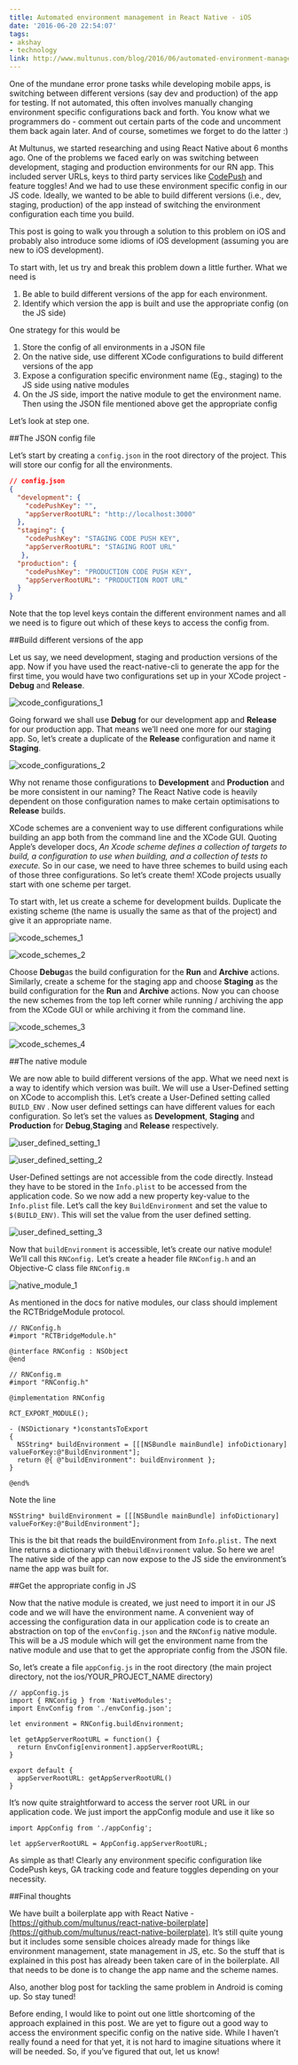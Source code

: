 ```yaml
---
title: Automated environment management in React Native - iOS
date: '2016-06-20 22:54:07'
tags:
- akshay
- technology
link: http://www.multunus.com/blog/2016/06/automated-environment-management-react-native-ios/
---
```


One of the mundane error prone tasks while developing mobile apps, is switching between different versions (say dev and production) of the app for testing. If not automated, this often involves manually changing environment specific configurations back and forth. You know what we programmers do - comment out certain parts of the code and uncomment them back again later. And of course, sometimes we forget to do the latter :)

At Multunus, we started researching and using React Native about 6 months ago. One of the problems we faced early on was switching between development, staging and production environments for our RN app. This included server URLs, keys to third party services like
[CodePush](https://microsoft.github.io/code-push/) and feature toggles! And we had to use these environment specific config in our JS code. Ideally, we wanted to be able to build different versions (i.e., dev, staging, production) of the app instead of switching the environment configuration each time you build.

This post is going to walk you through a solution to this problem on iOS and probably also introduce some idioms of iOS development (assuming you are new to iOS development).

To start with, let us try and break this problem down a little further. What we need is

1. Be able to build different versions of the app for each environment.
2. Identify which version the app is built and use the appropriate config (on the JS side)

One strategy for this would be

1. Store the config of all environments in a JSON file
2. On the native side, use different XCode configurations to build different versions of the app
3. Expose a configuration specific environment name (Eg., staging) to the JS side using native modules
4. On the JS side, import the native module to get the environment name. Then using the JSON file mentioned above get the appropriate config

Let’s look at step one.


##The JSON config file


Let’s start by creating a `config.json` in the root directory of the project. This will store our config for all the environments.

~~~ json
// config.json
{
  "development": {
    "codePushKey": "",
    "appServerRootURL": "http://localhost:3000"
  },
  "staging": {
    "codePushKey": "STAGING CODE PUSH KEY",
    "appServerRootURL": "STAGING ROOT URL"
   },
  "production": {
    "codePushKey": "PRODUCTION CODE PUSH KEY",
    "appServerRootURL": "PRODUCTION ROOT URL"
  }
}
~~~
Note that the top level keys contain the different environment names and all we need is to figure out which of these keys to access the config from.


##Build different versions of the app


Let us say, we need development, staging and production versions of the app. Now if you have used the
react-native-cli to generate the app for the first time, you would have two configurations set up in your XCode project -
**Debug** and **Release**.

![xcode_configurations_1](https://s3.amazonaws.com/multunus-website/uploads/2016/06/xcode_configurations_1.png?w=1024)

Going forward we shall use
**Debug** for our development app and **Release**
 for our production app. That means we’ll need one more for our staging app. So, let’s create a duplicate of the **Release**
 configuration and name it  **Staging**.

![xcode_configurations_2](https://s3.amazonaws.com/multunus-website/uploads/2016/06/xcode_configurations_2.png)

Why not rename those configurations to
**Development** and **Production**
 and be more consistent in our naming? The React Native code is heavily dependent on those configuration names to make certain optimisations to **Release** builds.

XCode schemes are a convenient way to use different configurations while building an app both from the command line and the XCode GUI. Quoting Apple’s developer docs, *An Xcode scheme defines a collection of targets to build, a configuration to use when building, and a collection of tests to execute.* So in our case, we need to have three schemes to build using each of those three configurations. So let’s create them! XCode projects usually start with one scheme per target.

To start with, let us create a scheme for development builds. Duplicate the existing scheme (the name is usually the same as that of the project) and give it an appropriate name.


![xcode_schemes_1](https://s3.amazonaws.com/multunus-website/uploads/2016/06/xcode_schemes_1.png)


![xcode_schemes_2](https://s3.amazonaws.com/multunus-website/uploads/2016/06/xcode_schemes_2.png?w=1024)

Choose
**Debug**as the build configuration for the **Run** and **Archive**
 actions. Similarly, create a scheme for the staging app and choose **Staging** as the build configuration for the **Run** and **Archive**
 actions. Now you can choose the new schemes from the top left corner while running / archiving the app from the XCode GUI or while archiving it from the command line.


![xcode_schemes_3](https://s3.amazonaws.com/multunus-website/uploads/2016/06/xcode_schemes_3.png?w=1024)


![xcode_schemes_4](https://s3.amazonaws.com/multunus-website/uploads/2016/06/xcode_schemes_4.png)




##The native module


We are now able to build different versions of the app. What we need next is a way to identify which version was built. We will use a User-Defined setting on XCode to accomplish this. Let’s create a User-Defined setting called `BUILD_ENV` . Now user defined settings can have different values for each configuration. So let’s set the values as
**Development**, **Staging** and **Production** for **Debug**,**Staging** and **Release** respectively.


![user_defined_setting_1](https://s3.amazonaws.com/multunus-website/uploads/2016/06/user_defined_setting_1.png?w=1024)




![user_defined_setting_2](https://s3.amazonaws.com/multunus-website/uploads/2016/06/Screen-Shot-2016-11-03-at-7.54.03-AM.png?w=1024)

User-Defined settings are not accessible from the code directly. Instead they have to be stored in the `Info.plist` to be accessed from the application code. So we now add a new property key-value to the `Info.plist` file. Let’s call the key `BuildEnvironment` and set the value to `$(BUILD_ENV)`. This will set the value from the user defined setting.


![user_defined_setting_3](https://s3.amazonaws.com/multunus-website/uploads/2016/06/Screen-Shot-2016-11-03-at-7.54.03-AM.png?w=1024)

Now that `buildEnvironment` is accessible, let’s create our native module! We’ll call this `RNConfig.` Let’s create a header file `RNConfig.h` and an Objective-C class file `RNConfig.m`


![native_module_1](https://s3.amazonaws.com/multunus-website/uploads/2016/06/native_module_1.png?w=1454)

As mentioned in the docs for native modules, our class should implement the
RCTBridgeModule protocol.


    // RNConfig.h
    #import "RCTBridgeModule.h"

    @interface RNConfig : NSObject
    @end

    // RNConfig.m
    #import "RNConfig.h"

    @implementation RNConfig

    RCT_EXPORT_MODULE();

    - (NSDictionary *)constantsToExport
    {
      NSString* buildEnvironment = [[[NSBundle mainBundle] infoDictionary] valueForKey:@"BuildEnvironment"];
      return @{ @"buildEnvironment": buildEnvironment };
    }

    @end%

Note the line

    NSString* buildEnvironment = [[[NSBundle mainBundle] infoDictionary] valueForKey:@"BuildEnvironment"];

This is the bit that reads the
buildEnvironment from `Info.plist.` The next line returns a dictionary with the`buildEnvironment` value. So here we are! The native side of the app can now expose to the JS side the environment’s name the app was built for.


##Get the appropriate config in JS


Now that the native module is created, we just need to import it in our JS code and we will have the environment name. A convenient way of accessing the configuration data in our application code is to create an abstraction on top of the `envConfig.json` and the `RNConfig` native module. This will be a JS module which will get the environment name from the native module and use that to get the appropriate config from the JSON file.

So, let’s create a file `appConfig.js` in the root directory (the main project directory, not the ios/YOUR_PROJECT_NAME directory)


    // appConfig.js
    import { RNConfig } from 'NativeModules';
    import EnvConfig from './envConfig.json';

    let environment = RNConfig.buildEnvironment;

    let getAppServerRootURL = function() {
      return EnvConfig[environment].appServerRootURL;
    }

    export default {
      appServerRootURL: getAppServerRootURL()
    }

It’s now quite straightforward to access the server root URL in our application code. We just import the
appConfig module and use it like so


    import AppConfig from './appConfig';

    let appServerRootURL = AppConfig.appServerRootURL;

As simple as that! Clearly any environment specific configuration like CodePush keys, GA tracking code and feature toggles depending on your necessity.


##Final thoughts


We have built a boilerplate app with React Native -
[https://github.com/multunus/react-native-boilerplate](https://github.com/multunus/react-native-boilerplate). It’s still quite young but it includes some sensible choices already made for things like environment management, state management in JS, etc. So the stuff that is explained in this post has already been taken care of in the boilerplate. All that needs to be done is to change the app name and the scheme names.

Also, another blog post for tackling the same problem in Android is coming up. So stay tuned!

Before ending, I would like to point out one little shortcoming of the approach explained in this post. We are yet to figure out a good way to access the environment specific config on the native side. While I haven’t really found a need for that yet, it is not hard to imagine situations where it will be needed. So, if you’ve figured that out, let us know!
